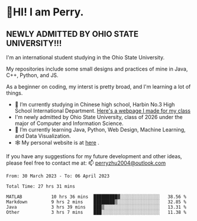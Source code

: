 # 🌄HI! I am Perry. <br> #
## NEWLY ADMITTED BY OHIO STATE UNIVERSITY!!! ##  
I'm an international student studying in the Ohio State University. <br>

My repositories include some small designs and practices of mine in Java, C++, Python, and JS. <br>

As a beginner on coding, my interst is pretty broad, and I'm learning a lot of things. <br>
- 🔭 I’m currently studying in Chinese high school, Harbin No.3 High School International Department. [Here's a webpage I made for my class](https://perry2004.github.io/weirdos/)
- I'm newly admitted by Ohio State University, class of 2026 under the major of Computer and Information Science. 
- 🌱 I’m currently learning Java, Python, Web Design, Machine Learning, and Data Visualization. 
- 🕸️ My personal website is at <a href="https://zhu-yp.cn">here</a> .  

If you have any suggestions for my future development and other ideas, please feel free to contact me at: 📫 [perryzhu2004@outlook.com](mailto:perryzhu2004@outlook.com)

<!--START_SECTION:waka-->

```text
From: 30 March 2023 - To: 06 April 2023

Total Time: 27 hrs 31 mins

MATLAB           10 hrs 36 mins  █████████▓░░░░░░░░░░░░░░░   38.56 %
Markdown         9 hrs 2 mins    ████████▒░░░░░░░░░░░░░░░░   32.85 %
Java             3 hrs 39 mins   ███▒░░░░░░░░░░░░░░░░░░░░░   13.31 %
Other            3 hrs 7 mins    ███░░░░░░░░░░░░░░░░░░░░░░   11.38 %
```

<!--END_SECTION:waka-->